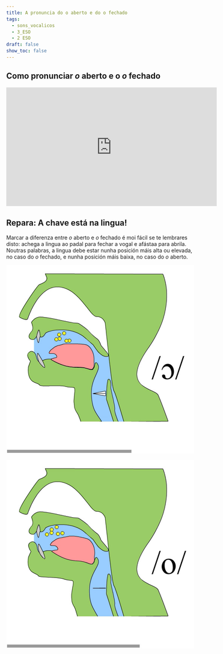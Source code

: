 ```yaml
---
title: A pronuncia do o aberto e do o fechado
tags:
  - sons_vocalicos
  - 3_ESO
  - 2 ESO
draft: false
show_toc: false
---
```

## Como pronunciar *o* aberto e o *o* fechado

<iframe width="560" height="315" src="https://www.youtube.com/embed/2AlQXbux11c?si=HhMFJtg0BmOjwhjn" title="YouTube video player" frameborder="0" allow="accelerometer; autoplay; clipboard-write; encrypted-media; gyroscope; picture-in-picture; web-share" allowfullscreen></iframe>

## Repara: A chave está na lingua!

Marcar a diferenza entre *o* aberto e *o* fechado é moi fácil se te lembrares disto: achega a lingua ao padal para fechar a vogal e afástaa para abrila. Noutras palabras, a lingua debe estar nunha posición máis alta ou elevada, no caso do *o* fechado, e nunha posición máis baixa, no caso do *o* aberto.

![](/img/o_aberto.jpg)

![](/img/o_fechado.jpg)